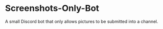 # Screenshots-Only-Bot
A small Discord bot that only allows pictures to be submitted into a channel.
